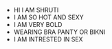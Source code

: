 - HI I AM SHRUTI
- I AM SO HOT AND SEXY
- I AM VERY BOLD
- WEARING BRA PANTY OR BIKNI
- I AM INTRESTED IN SEX

<!---
CHIRAGSONI6/CHIRAGSONI6 is a ✨ special ✨ repository because its `README.md` (this file) appears on your GitHub profile.
You can click the Preview link to take a look at your changes.
--->
